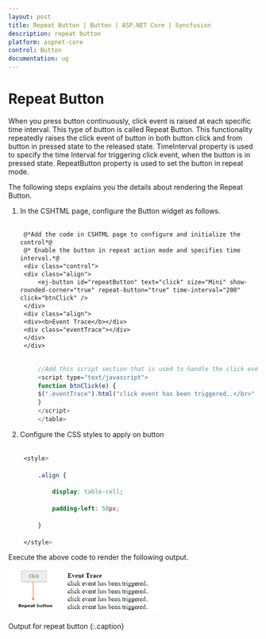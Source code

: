 ```yaml
---
layout: post
title: Repeat Button | Button | ASP.NET Core | Syncfusion
description: repeat button
platform: aspnet-core
control: Button
documentation: ug
---
```


# Repeat Button

When you press button continuously, click event is raised at each specific time interval. This type of button is called Repeat Button. This functionality repeatedly raises the click event of button in both button click and from button in pressed state to the released state. TimeInterval property is used to specify the time Interval for triggering click event, when the button is in pressed state. RepeatButton property is used to set the button in repeat mode.

The following steps explains you the details about rendering the Repeat Button.

1. In the CSHTML page, configure the Button widget as follows.
 
   ~~~ cshtml

	@*Add the code in CSHTML page to configure and initialize the control*@
	@* Enable the button in repeat action mode and specifies time interval.*@
	<div class="control"> 
	<div class="align">  
	    <ej-button id="repeatButton" text="click" size="Mini" show-rounded-corner="true" repeat-button="true" time-interval="200" click="btnClick" />
    </div>
	<div class="align">    
	<div><b>Event Trace</b></div> 
	<div class="eventTrace"></div>  
	</div> 
	</div>

   ~~~
  
   
   ~~~ javascript
   
		//Add this script section that is used to handle the click event
		<script type="text/javascript"> 
		function btnClick(e) { 
		$(".eventTrace").html("click event has been triggered..</br>" + $(".eventTrace").html());
        }   
		</script>
		</table>

   ~~~
  


2. Configure the CSS styles to apply on button

   ~~~ css

	<style>

		.align {

			display: table-cell;

			padding-left: 50px;

		}

	</style>

   ~~~
  

Execute the above code to render the following output.

![](Repeat-Button_images/Repeat-Button_img1.png)

Output for repeat button
{:.caption}
